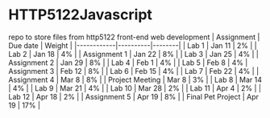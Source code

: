 # HTTP5122Javascript
repo to store files from http5122 front-end web development
| Assignment | Due date | Weight |
|------------|----------|--------|
| Lab 1 | Jan 11 | 2% |
| Lab 2 | Jan 18 | 4% |
| Assignment 1 | Jan 22 | 8% |
| Lab 3 | Jan 25 | 4% |
| Assignment 2 | Jan 29 | 8% |
| Lab 4 | Feb 1 | 4% |
| Lab 5 | Feb 8 | 4% |
 Assignment 3 | Feb 12 | 8% |
| Lab 6 | Feb 15 | 4% |
| Lab 7 | Feb 22 | 4% |
| Assignment 4 | Mar 8 | 8% |
| Project Meeting | Mar 8 | 3% |
| Lab 8 | Mar 14 | 4% |
| Lab 9 | Mar 21 | 4% |
| Lab 10 | Mar 28 | 2% |
| Lab 11 | Apr 4 | 2% |
| Lab 12 | Apr 18 | 2% |
| Assignment 5 | Apr 19 | 8% |
| Final Pet Project | Apr 19 | 17% |

